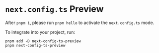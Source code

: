 # `next.config.ts` Preview

After `pnpm i`, please run `pnpm hello` to activate the `next.config.ts` mode.

To integrate into your project, run:

```
pnpm add -D next-config-ts-preview
pnpm next-config-ts-preview
```
